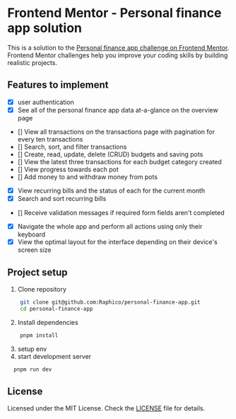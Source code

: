 # Frontend Mentor - Personal finance app solution

This is a solution to the [Personal finance app challenge on Frontend Mentor](https://www.frontendmentor.io/challenges/personal-finance-app-JfjtZgyMt1). Frontend Mentor challenges help you improve your coding skills by building realistic projects.

## Features to implement

- [x] user authentication
- [x] See all of the personal finance app data at-a-glance on the overview page
- [] View all transactions on the transactions page with pagination for every ten transactions
- [] Search, sort, and filter transactions
- [] Create, read, update, delete (CRUD) budgets and saving pots
- [] View the latest three transactions for each budget category created
- [] View progress towards each pot
- [] Add money to and withdraw money from pots
- [x] View recurring bills and the status of each for the current month
- [x] Search and sort recurring bills
- [] Receive validation messages if required form fields aren't completed
- [x] Navigate the whole app and perform all actions using only their keyboard
- [x] View the optimal layout for the interface depending on their device's screen size

## Project setup

1. Clone repository

```bash
    git clone git@github.com:Raphico/personal-finance-app.git
    cd personal-finance-app
```

2. Install dependencies

```bash
    pnpm install
```

3. setup env
4. start development server

```bash
  pnpm run dev
```

## License

Licensed under the MIT License. Check the [LICENSE](./LICENSE) file for details.
